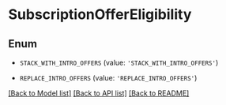 # SubscriptionOfferEligibility


## Enum

* `STACK_WITH_INTRO_OFFERS` (value: `'STACK_WITH_INTRO_OFFERS'`)

* `REPLACE_INTRO_OFFERS` (value: `'REPLACE_INTRO_OFFERS'`)

[[Back to Model list]](../README.md#documentation-for-models) [[Back to API list]](../README.md#documentation-for-api-endpoints) [[Back to README]](../README.md)


